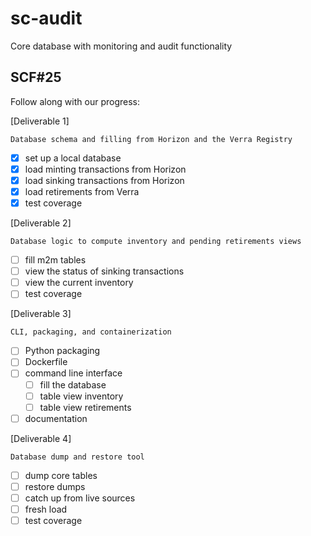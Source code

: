 # sc-audit

Core database with monitoring and audit functionality

## SCF#25

Follow along with our progress:

[Deliverable 1]

    Database schema and filling from Horizon and the Verra Registry

- [x] set up a local database
- [x] load minting transactions from Horizon
- [x] load sinking transactions from Horizon
- [x] load retirements from Verra
- [x] test coverage

[Deliverable 2]

    Database logic to compute inventory and pending retirements views

- [ ] fill m2m tables
- [ ] view the status of sinking transactions
- [ ] view the current inventory
- [ ] test coverage

[Deliverable 3]

    CLI, packaging, and containerization

- [ ] Python packaging
- [ ] Dockerfile
- [ ] command line interface
  - [ ] fill the database
  - [ ] table view inventory
  - [ ] table view retirements
- [ ] documentation

[Deliverable 4]

    Database dump and restore tool

- [ ] dump core tables
- [ ] restore dumps
- [ ] catch up from live sources
- [ ] fresh load
- [ ] test coverage
